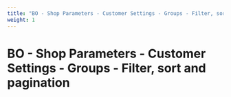 ```yaml
---
title: "BO - Shop Parameters - Customer Settings - Groups - Filter, sort and pagination"
weight: 1
---
```


# BO - Shop Parameters - Customer Settings - Groups - Filter, sort and pagination
